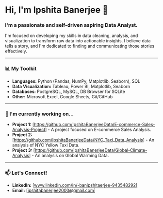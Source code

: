 # Hi, I'm Ipshita Banerjee 👋

### I'm a passionate and self-driven aspiring Data Analyst.

I'm focused on developing my skills in data cleaning, analysis, and visualization to transform raw data into actionable insights. I believe data tells a story, and I'm dedicated to finding and communicating those stories effectively.

---

### 📊 My Toolkit

-   **Languages:** Python (Pandas, NumPy, Matplotlib, Seaborn), SQL
-   **Data Visualization:** Tableau, Power BI, Matplotlib, Seaborn
-   **Databases:** PostgreSQL, MySQL, DB Browser for SQLite
-   **Other:** Microsoft Excel, Google Sheets, Git/GitHub

---

### 🌱 I'm currently working on...

-   **Project 1:** [https://github.com/IpshitaBanerjeeData/E-commerce-Sales-Analysis-Project] - A project focused on E-commerce Sales Analysis.
-   **Project 2:** [https://github.com/IpshitaBanerjeeData/NYC_Taxi_Data_Analysis] - An analysis of NYC Yellow Taxi Data.
-   **Project 3:** [https://github.com/IpshitaBanerjeeData/Global-Climate-Analysis] - An analysis on Global Warming Data.

---

### 📫 Let's Connect!

-   **LinkedIn:** [www.linkedin.com/in/-banipshitaerjee-943548292]
-   **Email:** [ipshitabanerjee2000@gmail.com]
